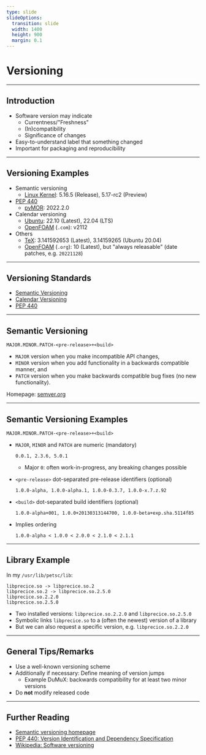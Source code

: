 ```yaml
---
type: slide
slideOptions:
  transition: slide
  width: 1400
  height: 900
  margin: 0.1
---
```


<style>
  .reveal strong {
    font-weight: bold;
    color: orange;
  }
  .reveal p {
    text-align: left;
  }
  .reveal section h1 {
    color: orange;
  }
  .reveal section h2 {
    color: orange;
  }
  .reveal code {
    font-family: 'Ubuntu Mono';
    color: orange;
  }
  .reveal section img {
    background:none;
    border:none;
    box-shadow:none;
  }
</style>

# Versioning

---

## Introduction

- Software version may indicate
    - Currentness/"Freshness"
    - (In)compatibility
    - Significance of changes
- Easy-to-understand label that something changed
- Important for packaging and reproducibility

---

## Versioning Examples

- Semantic versioning
    - [Linux Kernel](https://kernel.org/): 5.16.5 (Release), 5.17-rc2 (Preview)
- [PEP 440](https://www.python.org/dev/peps/pep-0440/)
    - [pyMOR](https://pymor.org/): 2022.2.0
- Calendar versioning
    - [Ubuntu](ubuntu.com/): 22.10 (Latest), 22.04 (LTS)
    - [OpenFOAM](https://www.openfoam.com/current-release) (`.com`): v2112
- Others
    - [TeX](https://tug.org/): 3.141592653 (Latest), 3.14159265 (Ubuntu 20.04)
    - [OpenFOAM](https://openfoam.org/release/) (`.org`): 10 (Latest), but "always releasable" (date patches, e.g. `20221128`)

---

## Versioning Standards

- [Semantic Versioning](https://semver.org/)
- [Calendar Versioning](https://calver.org/)
- [PEP 440](https://www.python.org/dev/peps/pep-0440/)

---

## Semantic Versioning

```text
MAJOR.MINOR.PATCH-<pre-release>+<build>
```

- `MAJOR` version when you make incompatible API changes,
- `MINOR` version when you add functionality in a backwards compatible manner, and
- `PATCH` version when you make backwards compatible bug fixes (no new functionality).

Homepage: [semver.org](https://semver.org)

---

## Semantic Versioning Examples

```text
MAJOR.MINOR.PATCH-<pre-release>+<build>
```

- `MAJOR`, `MINOR` and `PATCH` are numeric (mandatory)

  ```text
  0.0.1, 2.3.6, 5.0.1
  ```
    - Major `0`: often work-in-progress, any breaking changes possible

- `<pre-release>` dot-separated pre-release identifiers (optional)

  ```text
  1.0.0-alpha, 1.0.0-alpha.1, 1.0.0-0.3.7, 1.0.0-x.7.z.92
  ```

- `<build>` dot-separated build identifiers (optional)

  ```text
  1.0.0-alpha+001, 1.0.0+20130313144700, 1.0.0-beta+exp.sha.5114f85
  ```

- Implies ordering

  ```text
  1.0.0-alpha < 1.0.0 < 2.0.0 < 2.1.0 < 2.1.1
  ```

---

## Library Example

In my `/usr/lib/petsc/lib`:

```text
libprecice.so -> libprecice.so.2
libprecice.so.2 -> libprecice.so.2.5.0
libprecice.so.2.2.0
libprecice.so.2.5.0
```

- Two installed versions: `libprecice.so.2.2.0` and `libprecice.so.2.5.0`
- Symbolic links `libprecice.so` to a (often the newest) version of a library
- But we can also request a specific version, e.g. `libprecice.so.2.2.0`

---

## General Tips/Remarks

- Use a well-known versioning scheme
- Additionally if necessary: Define meaning of version jumps
    - Example DuMuX: backwards compatibility for at least two minor versions
- Do **not** modify released code

---

## Further Reading

- [Semantic versioning homepage](https://semver.org/)
- [PEP 440: Version Identification and Dependency Specification](https://www.python.org/dev/peps/pep-0440/)
- [Wikipedia: Software versioning](https://en.wikipedia.org/wiki/Software_versioning)
